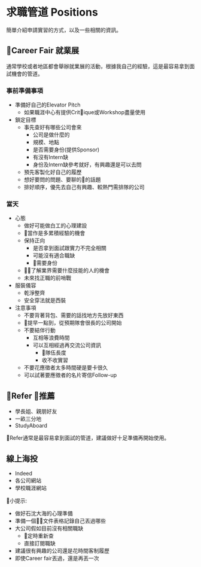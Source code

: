 # 求職管道 Positions

簡單介紹申請實習的方式，以及一些相關的資訊。

## Career Fair 就業展

通常學校或者地區都會舉辦就業展的活動，根據我自己的經驗，這是最容易拿到面試機會的管道。

### 事前準備事項

- 準備好自己的Elevator Pitch
  - 如果職涯中心有提供Critique或Workshop盡量使用
- 鎖定目標
  - 事先查好有哪些公司會來
    - 公司是做什麼的
    - 規模、地點
    - 是否需要身份(提供Sponsor)
    - 有沒有Intern缺
    - 身份及Intern缺參考就好，有興趣還是可以去問
  - 預先客製化好自己的履歷
  - 想好要問的問題、要聊的的話題
  - 排好順序，優先去自己有興趣、較熱門需排隊的公司

### 當天

- 心態
  - 做好可能做白工的心理建設
  - 當作是多累積經驗的機會
  - 保持正向
    - 是否拿到面試跟實力不完全相關
    - 可能沒有適合職缺
    - 需要身份
  - 了解業界需要什麼技能的人的機會
  - 未來找正職的前哨戰
- 服裝儀容
  - 乾淨整齊
  - 安全穿法就是西裝
- 注意事項
  - 不要背著背包、需要的話找地方先放好東西
  - 提早一點到，從預期隊會很長的公司開始
  - 不要結伴行動
    - 互相等浪費時間
    - 可以互相經過再交流公司資訊
      - 隊伍長度
      - 收不收實習
  - 不要花應徵者太多時間硬是要卡很久
  - 可以試著要應徵者的名片寄信Follow-up

## Refer 推薦

- 學長姐、親朋好友
- 一畝三分地
- StudyAboard

Refer通常是最容易拿到面試的管道，建議做好十足準備再開始使用。

## 線上海投

- Indeed
- 各公司網站
- 學校職涯網站

小提示:

- 做好石沈大海的心理準備
- 準備一個文件表格記錄自己丟過哪些
- 大公司假如目前沒有相關職缺
  - 定時重新查
  - 直接訂閱職缺
- 建議很有興趣的公司還是花時間客制履歷
- 即使Career fair丟過，還是再丟一次